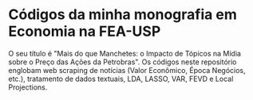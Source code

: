 # Códigos da minha monografia em Economia na FEA-USP
O seu título é "Mais do que Manchetes: o Impacto de Tópicos na Mídia sobre o Preço das Ações da Petrobras". Os códigos neste repositório englobam web scraping de notícias (Valor Econômico, Época Negócios, etc.), tratamento de dados textuais, LDA, LASSO, VAR, FEVD e Local Projections.
